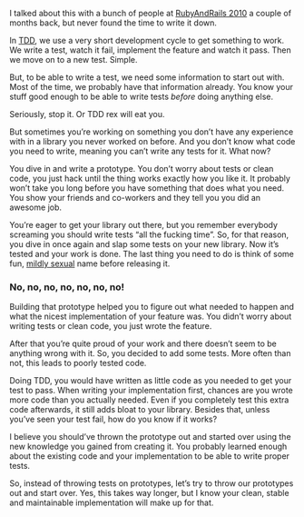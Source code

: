 <p>I talked about this with a bunch of people at <a href="http://jeffkreeftmeijer.com/2010/rubyandrails-2010/">RubyAndRails 2010</a> a couple of months back, but never found the time to write it down.</p>
<p>In <a href="http://en.wikipedia.org/wiki/Test-driven_development" title="Test Driven Development"><span class="caps">TDD</span></a>, we use a very short development cycle to get something to work. We write a test, watch it fail, implement the feature and watch it pass. Then we move on to a new test. Simple.</p>
<p>But, to be able to write a test, we need some information to start out with. Most of the time, we probably have that information already. You know your stuff good enough to be able to write tests <em>before</em> doing anything else.</p>
<p><img src="http://jeffkreeftmeijer.com/images/trex.jpg" alt=""><br><span class="small">Seriously, stop it. Or <span class="caps">TDD</span> rex will eat you.</span></p>
<p>But sometimes you&#8217;re working on something you don&#8217;t have any experience with in a library you never worked on before. And you don&#8217;t know what code you need to write, meaning you can&#8217;t write any tests for it. What now?</p>
<p>You dive in and write a prototype. You don&#8217;t worry about tests or clean code, you just hack until the thing works exactly how you like it. It probably won&#8217;t take you long before you have something that does what you need. You show your friends and co-workers and they tell you you did an awesome job.</p>
<p>You&#8217;re eager to get your library out there, but you remember everybody screaming you should write tests &#8220;all the fucking time&#8221;. So, for that reason, you dive in once again and slap some tests on your new library. Now it&#8217;s tested and your work is done. The last thing you need to do is think of some fun, <a href="http://twitter.com/alloy/status/26996675729948672">mildly sexual</a> name before releasing it.</p>
<h3>No, no, no, no, no, no, no!</h3>
<p>Building that prototype helped you to figure out what needed to happen and what the nicest implementation of your feature was. You didn&#8217;t worry about writing tests or clean code, you just wrote the feature.</p>
<p>After that you&#8217;re quite proud of your work and there doesn&#8217;t seem to be anything wrong with it. So, you decided to add some tests. More often than not, this leads to poorly tested code.</p>
<p>Doing <span class="caps">TDD</span>, you would have written as little code as you needed to get your test to pass. When writing your implementation first, chances are you wrote more code than you actually needed. Even if you completely test this extra code afterwards, it still adds bloat to your library. Besides that, unless you&#8217;ve seen your test fail, how do you know if it works?</p>
<p>I believe you should&#8217;ve thrown the prototype out and started over using the new knowledge you gained from creating it. You probably learned enough about the existing code and your implementation to be able to write proper tests.</p>
<p>So, instead of throwing tests on prototypes, let&#8217;s try to throw our prototypes out and start over. Yes, this takes way longer, but I know your clean, stable and maintainable implementation will make up for that.</p>